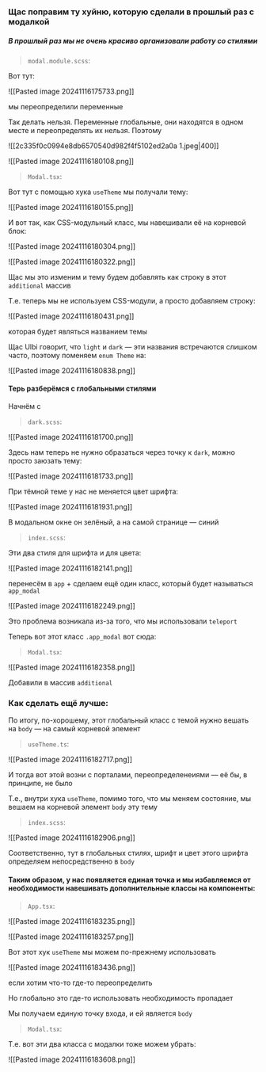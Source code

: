 
### Щас поправим ту хуйню, которую сделали в прошлый раз с модалкой

##### В прошлый раз мы не очень красиво организовали работу со стилями

>`modal.module.scss`:

Вот тут:

![[Pasted image 20241116175733.png]]

мы переопределили переменные

Так делать нельзя. Переменные глобальные, они находятся в одном месте и переопределять их нельзя. Поэтому

![[2c335f0c0994e8db6570540d982f4f5102ed2a0a 1.jpeg|400]]

![[Pasted image 20241116180108.png]]

>`Modal.tsx`:

Вот тут с помощью хука `useTheme` мы получали тему:

![[Pasted image 20241116180155.png]]

И вот так, как CSS-модульный класс, мы навешивали её на корневой блок:

![[Pasted image 20241116180304.png]]

![[Pasted image 20241116180322.png]]

Щас мы это изменим и тему будем добавлять как строку в этот `additional` массив 

Т.е. теперь мы не используем CSS-модули, а просто добавляем строку:

![[Pasted image 20241116180431.png]]

которая будет являться названием темы

Щас Ulbi говорит, что `light` и `dark` — эти названия встречаются слишком часто, поэтому поменяем `enum Theme` на:

![[Pasted image 20241116180838.png]]

#### Терь разберёмся с глобальными стилями

Начнём с 

>`dark.scss`:

![[Pasted image 20241116181700.png]]

Здесь нам теперь не нужно образаться через точку к `dark`, можно просто заюзать тему:

![[Pasted image 20241116181733.png]]

При тёмной теме у нас не меняется цвет шрифта:

![[Pasted image 20241116181931.png]]

В модальном окне он зелёный, а на самой странице — синий

>`index.scss`:

Эти два стиля для шрифта и для цвета:

![[Pasted image 20241116182141.png]]

перенесём в `app` + сделаем ещё один класс, который будет называться `app_modal`

![[Pasted image 20241116182249.png]]

Это проблема возникала из-за того, что мы использовали `teleport`

Теперь вот этот класс `.app_modal` вот сюда:

>`Modal.tsx`:

![[Pasted image 20241116182358.png]]

Добавили в массив `additional`


### Как сделать ещё лучше:

По итогу, по-хорошему, этот глобальный класс с темой нужно вешать на `body` — на самый корневой элемент 

>`useTheme.ts`:

![[Pasted image 20241116182717.png]]

И тогда вот этой возни с порталами, переопределенеиями — её бы, в принципе, не было

Т.е., внутри хука `useTheme`, помимо того, что мы меняем состояние, мы вешаем на корневой элемент `body` эту тему 

> `index.scss`:

![[Pasted image 20241116182906.png]]

Соответственно, тут в глобальных стилях, шрифт и цвет этого шрифта определяем непосредственно в `body`

#### Таким образом, у нас появляется единая точка и мы избавляемся от необходимости навешивать дополнительные классы на компоненты:

>`App.tsx`:

![[Pasted image 20241116183235.png]]

![[Pasted image 20241116183257.png]]

Вот этот хук `useTheme` мы можем по-прежнему использовать

![[Pasted image 20241116183436.png]]

если хотим что-то где-то переопределить 

Но глобально это где-то использовать необходимость пропадает

Мы получаем единую точку входа, и ей является `body`

>`Modal.tsx`:

Т.е. вот эти два класса с модалки тоже можем убрать:

![[Pasted image 20241116183608.png]]
